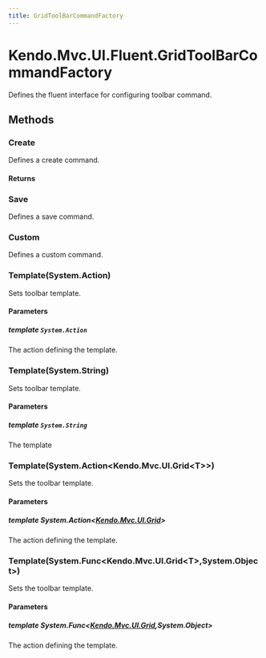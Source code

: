```yaml
---
title: GridToolBarCommandFactory
---
```


# Kendo.Mvc.UI.Fluent.GridToolBarCommandFactory
Defines the fluent interface for configuring toolbar command.




## Methods


### Create
Defines a create command.



#### Returns




### Save
Defines a save command.





### Custom
Defines a custom command.





### Template(System.Action)
Sets toolbar template.


#### Parameters

##### template `System.Action`
The action defining the template.





### Template(System.String)
Sets toolbar template.


#### Parameters

##### template `System.String`
The template





### Template(System.Action\<Kendo.Mvc.UI.Grid\<T\>\>)
Sets the toolbar template.


#### Parameters

##### template System.Action<[Kendo.Mvc.UI.Grid](/api/wrappers/aspnet-mvc/Kendo.Mvc.UI/Grid)<T>>
The action defining the template.





### Template(System.Func\<Kendo.Mvc.UI.Grid\<T\>,System.Object\>)
Sets the toolbar template.


#### Parameters

##### template System.Func<[Kendo.Mvc.UI.Grid](/api/wrappers/aspnet-mvc/Kendo.Mvc.UI/Grid)<T>,System.Object>
The action defining the template.







